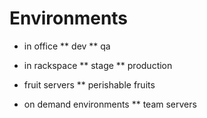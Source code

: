 # Environments
* in office
** dev
** qa

* in rackspace
** stage
** production

* fruit servers
** perishable fruits

* on demand environments
** team servers
